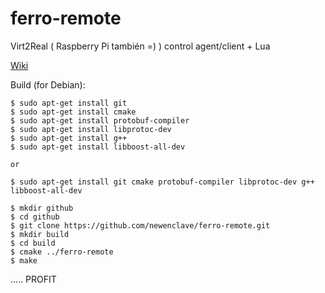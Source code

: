 # ferro-remote
Virt2Real ( Raspberry Pi también =) ) control agent/client + Lua

[Wiki](https://github.com/newenclave/ferro-remote/wiki)


Build (for Debian):

```
$ sudo apt-get install git
$ sudo apt-get install cmake
$ sudo apt-get install protobuf-compiler
$ sudo apt-get install libprotoc-dev
$ sudo apt-get install g++
$ sudo apt-get install libboost-all-dev

or

$ sudo apt-get install git cmake protobuf-compiler libprotoc-dev g++ libboost-all-dev

$ mkdir github
$ cd github
$ git clone https://github.com/newenclave/ferro-remote.git
$ mkdir build
$ cd build
$ cmake ../ferro-remote
$ make
```
.....
PROFIT

